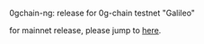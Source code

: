 0gchain-ng: release for 0g-chain testnet "Galileo"

for mainnet release, please jump to [here](https://github.com/0gfoundation/0gchain-Aristotle/releases). 
